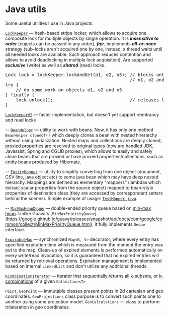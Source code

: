 Java utils
==========

Some useful utilities I use in Java projects.

[`LockKeeper`](src/main/java/ru/salauyou/util/concurrent/LockKeeper.java) — 
hash-based stripe locker, which allows to acquire one composite lock 
for multiple objects by single operation. It is ***insensitive to order*** 
(objects can be passed in any order), ***fair***, implements 
***all-or-none*** strategy (sub-locks aren't acquired one by one, instead,
a thread waits until all needed locks are available. Such approach reduces
contention and allows to avoid deadlocking in multiple lock acquisition). 
Are supported ***exclusive*** (write) as well as ***shared*** (read) locks.

<pre>
Lock lock = lockKeeper.lockAndGet(o1, o2, o3); // blocks until locks for all 
                                               // o1, o2 and o3 become available
try {
    // do some work on objects o1, o2 and o3
} finally {
    lock.unlock();                             // releases locks for all o1, o2 and o3
}</pre>

[`LockKeeperV2`](src/main/java/ru/salauyou/util/concurrent/LockKeeperV2.java) — 
faster implementation, but doesn't yet support reentrancy and read locks

--
[`BeanHelper`](src/main/java/ru/salauyou/util/misc/BeanHelper.java) — 
utility to work with beans. Now, it has only one method `BeanHelper.cloneOf()` 
which deeply clones a bean with nested hirerarchy without using serialization.
Nested maps and collections are deeply cloned, proxied properties are resolved 
to original types (now are handled JDK, Javassist, Spring and CGLIB proxies), 
which allows to easily and safely clone beans that are proxied or have proxied 
properties/collections, such as entity beans produced by Hibernate.

--
[`EntityMapper`](src/main/java/ru/salauyou/util/mapper/EntityMapper.java) — 
utility to simplify converting from one object (document, CSV line, java object etc) 
to some java bean which may have deep nested hierarchy. Mappings are defined
as elementary "mappers" (lambdas which extract scalar properties from the source
object) mapped to bean-style properties of destination class 
(they are accessed by correspondent setters behind the scenes).
Simple example of usage: [`TestMapper.java`](src/test/java/tests/mapper/TestMapper.java).

--
[`MinMaxHeapDeque`](src/main/java/ru/salauyou/util/collect/MinMaxHeapDeque.java) — 
double-ended priority queue based on [min-max heap](https://en.wikipedia.org/wiki/Min-max_heap). 
Unlike Guava's [`MinMaxPriorityQueue`]
(https://google.github.io/guava/releases/snapshot/api/docs/com/google/common/collect/MinMaxPriorityQueue.html),
it fully implements `Deque` interface.

[`ExpirableMap`](src/main/java/ru/salauyou/util/collect/ExpirableMap.java) — 
synchronized `Map<K, V>` decorator, where every entry has specified 
expiration time which is measured from the moment the entry was put 
to the map. Clean-up of expired elements is performed automatically 
on every write/read invocation, so it is guaranteed that no expired 
entries will be returned by retrieval operations. Expiration management 
is implemented based on internal `LinkedList` and don't utilize 
any additional threads.


[`KCombinationIterator`](src/main/java/ru/salauyou/util/misc/KCombinationIterator.java) — 
iterator that sequentially returns all k-subsets, or
<a href="http://en.wikipedia.org/wiki/Combination">k-combinations</a> 
of a given `Collection<T>`

`Point`, `GeoPoint` — immutable classes present points in 2d cartesian and 
geo coordinates. `GeoProjections` class purpose is to convert such points 
one to another using some projection model. `GeoCalculations` — class 
to perform trilateration in geo coordinates.
